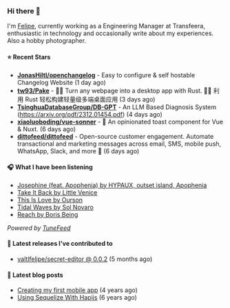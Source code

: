 ### Hi there 👋

I'm [Felipe](https://felipevm.com), currently working as a Engineering Manager at Transfeera, enthusiastic in technology and occasionally write about my experiences. Also a hobby photographer.

#### ⭐ Recent Stars
- **[JonasHiltl/openchangelog](https://github.com/JonasHiltl/openchangelog)** - Easy to configure &amp; self hostable Changelog Website (1 day ago)
- **[tw93/Pake](https://github.com/tw93/Pake)** - 🤱🏻 Turn any webpage into a desktop app with Rust.  🤱🏻 利用 Rust 轻松构建轻量级多端桌面应用 (3 days ago)
- **[TsinghuaDatabaseGroup/DB-GPT](https://github.com/TsinghuaDatabaseGroup/DB-GPT)** - An LLM Based Diagnosis System  (https://arxiv.org/pdf/2312.01454.pdf) (4 days ago)
- **[xiaoluoboding/vue-sonner](https://github.com/xiaoluoboding/vue-sonner)** - 🔔 An opinionated toast component for Vue &amp; Nuxt. (6 days ago)
- **[dittofeed/dittofeed](https://github.com/dittofeed/dittofeed)** - Open-source customer engagement. Automate transactional and marketing messages across email, SMS, mobile push, WhatsApp, Slack, and more 📨 (6 days ago)

#### 🎧 What I have been listening
- [Josephine (feat. Apophenia) by HYPAUX, outset island, Apophenia](https://open.spotify.com/track/4Vdg3bigqYqRjyFC0dCq3G)
- [Take It Back by Little Venice](https://open.spotify.com/track/2W4u4DXbkvBqBYOI3yI0mn)
- [This Is Love by Ourson](https://open.spotify.com/track/0bM4BcYlz8hyOC3g1j83UD)
- [Tidal Waves by Sol Novaro](https://open.spotify.com/track/0XEu3Se2tnb8OZLIAYADLp)
- [Reach by Boris Being](https://open.spotify.com/track/5niy0DTKKBWQKruOF3KK7S)

_Powered by [TuneFeed](https://tunefeed.app?ref=valtlfelipe-gh-profile)_ 

#### 🚀 Latest releases I've contributed to


- [valtlfelipe/secret-editor @ 0.0.2](https://github.com/valtlfelipe/secret-editor/releases/tag/0.0.2) (5 months ago)

#### 📄 Latest blog posts
- [Creating my first mobile app](https://felipevm.com/posts/creating-my-first-mobile-app/) (4 years ago)
- [Using Sequelize With Hapijs](https://felipevm.com/posts/using-sequelize-with-hapijs/) (6 years ago)
